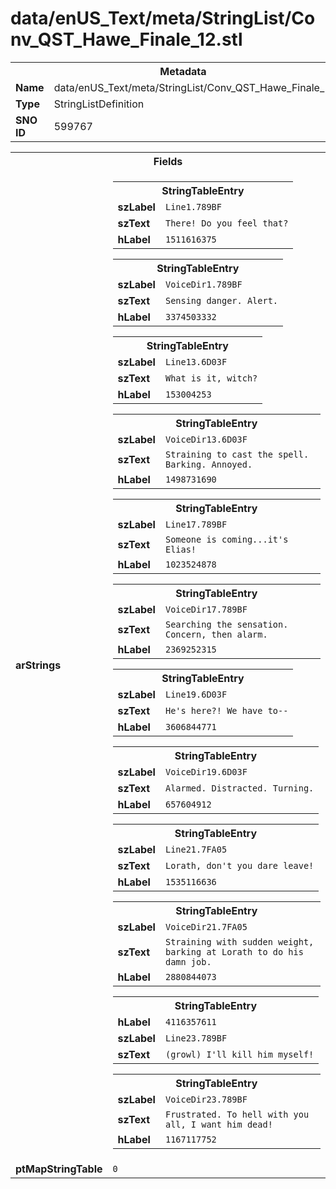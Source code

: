 <h1>data/enUS_Text/meta/StringList/Conv_QST_Hawe_Finale_12.stl</h1><table><tr><th colspan="100%">Metadata</th></tr><tr><td><b>Name</b></td><td>data/enUS_Text/meta/StringList/Conv_QST_Hawe_Finale_12.stl</td></tr><tr><td><b>Type</b></td><td>StringListDefinition</td></tr><tr><td><b>SNO ID</b></td><td>599767</td></tr></table>

<table><tr><th colspan="100%">Fields</th></tr><tr><td><b>arStrings</b></td><td><table><tr><th colspan="100%">StringTableEntry</th></tr><tr><td><b>szLabel</b></td><td><code>Line1.789BF</code></td></tr><tr><td><b>szText</b></td><td><code>There! Do you feel that?</code></td></tr><tr><td><b>hLabel</b></td><td><code>1511616375</code></td></tr></table>


<table><tr><th colspan="100%">StringTableEntry</th></tr><tr><td><b>szLabel</b></td><td><code>VoiceDir1.789BF</code></td></tr><tr><td><b>szText</b></td><td><code>Sensing danger. Alert.</code></td></tr><tr><td><b>hLabel</b></td><td><code>3374503332</code></td></tr></table>


<table><tr><th colspan="100%">StringTableEntry</th></tr><tr><td><b>szLabel</b></td><td><code>Line13.6D03F</code></td></tr><tr><td><b>szText</b></td><td><code>What is it, witch?</code></td></tr><tr><td><b>hLabel</b></td><td><code>153004253</code></td></tr></table>


<table><tr><th colspan="100%">StringTableEntry</th></tr><tr><td><b>szLabel</b></td><td><code>VoiceDir13.6D03F</code></td></tr><tr><td><b>szText</b></td><td><code>Straining to cast the spell. Barking. Annoyed.</code></td></tr><tr><td><b>hLabel</b></td><td><code>1498731690</code></td></tr></table>


<table><tr><th colspan="100%">StringTableEntry</th></tr><tr><td><b>szLabel</b></td><td><code>Line17.789BF</code></td></tr><tr><td><b>szText</b></td><td><code>Someone is coming...it's Elias!</code></td></tr><tr><td><b>hLabel</b></td><td><code>1023524878</code></td></tr></table>


<table><tr><th colspan="100%">StringTableEntry</th></tr><tr><td><b>szLabel</b></td><td><code>VoiceDir17.789BF</code></td></tr><tr><td><b>szText</b></td><td><code>Searching the sensation. Concern, then alarm.</code></td></tr><tr><td><b>hLabel</b></td><td><code>2369252315</code></td></tr></table>


<table><tr><th colspan="100%">StringTableEntry</th></tr><tr><td><b>szLabel</b></td><td><code>Line19.6D03F</code></td></tr><tr><td><b>szText</b></td><td><code>He's here?! We have to--</code></td></tr><tr><td><b>hLabel</b></td><td><code>3606844771</code></td></tr></table>


<table><tr><th colspan="100%">StringTableEntry</th></tr><tr><td><b>szLabel</b></td><td><code>VoiceDir19.6D03F</code></td></tr><tr><td><b>szText</b></td><td><code>Alarmed. Distracted. Turning.</code></td></tr><tr><td><b>hLabel</b></td><td><code>657604912</code></td></tr></table>


<table><tr><th colspan="100%">StringTableEntry</th></tr><tr><td><b>szLabel</b></td><td><code>Line21.7FA05</code></td></tr><tr><td><b>szText</b></td><td><code>Lorath, don't you dare leave!</code></td></tr><tr><td><b>hLabel</b></td><td><code>1535116636</code></td></tr></table>


<table><tr><th colspan="100%">StringTableEntry</th></tr><tr><td><b>szLabel</b></td><td><code>VoiceDir21.7FA05</code></td></tr><tr><td><b>szText</b></td><td><code>Straining with sudden weight, barking at Lorath to do his damn job.</code></td></tr><tr><td><b>hLabel</b></td><td><code>2880844073</code></td></tr></table>


<table><tr><th colspan="100%">StringTableEntry</th></tr><tr><td><b>hLabel</b></td><td><code>4116357611</code></td></tr><tr><td><b>szLabel</b></td><td><code>Line23.789BF</code></td></tr><tr><td><b>szText</b></td><td><code>(growl) I'll kill him myself!</code></td></tr></table>


<table><tr><th colspan="100%">StringTableEntry</th></tr><tr><td><b>szLabel</b></td><td><code>VoiceDir23.789BF</code></td></tr><tr><td><b>szText</b></td><td><code>Frustrated. To hell with you all, I want him dead!</code></td></tr><tr><td><b>hLabel</b></td><td><code>1167117752</code></td></tr></table>


</td></tr><tr><td><b>ptMapStringTable</b></td><td><code>0</code></td></tr></table>

